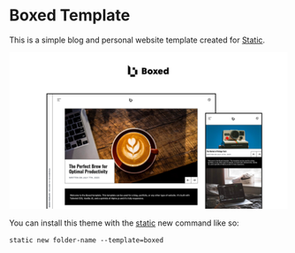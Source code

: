 # Boxed Template

This is a simple blog and personal website template created for [Static](https://static.devdojo.com).

![Boxed Template Cover Photo](https://raw.githubusercontent.com/static-templates/boxed/main/assets/images/cover.jpg)

You can install this theme with the [static](https://www.npmjs.com/package/@devdojo/static) new command like so:

```
static new folder-name --template=boxed
```
